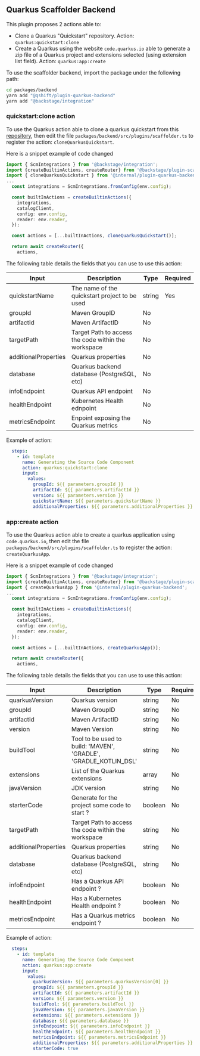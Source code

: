 ## Quarkus Scaffolder Backend

This plugin proposes 2 actions able to:

- Clone a Quarkus "Quickstart" repository. Action: `quarkus:quickstart:clone`
- Create a Quarkus using the website `code.quarkus.io` able to generate a zip file of a Quarkus project and extensions selected (using extension list field). Action: `quarkus:app:create`

To use the scaffolder backend, import the package under the following path:
```bash
cd packages/backend
yarn add "@qshift/plugin-quarkus-backend"
yarn add "@backstage/integration"
```

### quickstart:clone action

To use the Quarkus action able to clone a quarkus quickstart from this [repository](https://github.com/quarkusio/quarkus-quickstarts), then edit the file `packages/backend/src/plugins/scaffolder.ts` to register the action: `cloneQuarkusQuickstart`.

Here is a snippet example of code changed
```typescript
import { ScmIntegrations } from '@backstage/integration';
import {createBuiltinActions, createRouter} from '@backstage/plugin-scaffolder-backend';
import { cloneQuarkusQuickstart } from '@internal/plugin-quarkus-backend';
...
  const integrations = ScmIntegrations.fromConfig(env.config);

  const builtInActions = createBuiltinActions({
    integrations,
    catalogClient,
    config: env.config,
    reader: env.reader,
  });

  const actions = [...builtInActions, cloneQuarkusQuickstart()];

  return await createRouter({
    actions,
```

The following table details the fields that you can use to use this action:

| Input               | Description                                   | Type          | Required |
|---------------------|-----------------------------------------------|---------------|----------|
| quickstartName      | The name of the quickstart project to be used | string        | Yes      |
| groupId             | Maven GroupID                                     | No    |
| artifactId          | Maven ArtifactID                                  | No    |
| targetPath          | Target Path to access the code within the workspace | No    |
| additionalProperties | Quarkus properties                                | No    |
| database            | Quarkus backend database (PostgreSQL, etc)        | No    |
| infoEndpoint        | Quarkus API endpoint                              | No    |
| healthEndpoint      | Kubernetes Health ednpoint                        | No    |
| metricsEndpoint     | Enpoint exposing the Quarkus metrics              | No    |

Example of action:
```yaml
  steps:
    - id: template
      name: Generating the Source Code Component
      action: quarkus:quickstart:clone
      input:
        values:
          groupId: ${{ parameters.groupId }}
          artifactId: ${{ parameters.artifactId }}
          version: ${{ parameters.version }}
          quickstartName: ${{ parameters.quickstartName }}
          additionalProperties: ${{ parameters.additionalProperties }}
```

### app:create action

To use the Quarkus action able to create a quarkus application using `code.quarkus.io`, then edit the file `packages/backend/src/plugins/scaffolder.ts` to register the action: `createQuarkusApp`.

Here is a snippet example of code changed
```typescript
import { ScmIntegrations } from '@backstage/integration';
import {createBuiltinActions, createRouter} from '@backstage/plugin-scaffolder-backend';
import { createQuarkusApp } from '@internal/plugin-quarkus-backend';
...
  const integrations = ScmIntegrations.fromConfig(env.config);

  const builtInActions = createBuiltinActions({
    integrations,
    catalogClient,
    config: env.config,
    reader: env.reader,
  });

  const actions = [...builtInActions, createQuarkusApp()];

  return await createRouter({
    actions,
```
The following table details the fields that you can use to use this action:

| Input                | Description                                                      | Type    | Required |
|----------------------|------------------------------------------------------------------|---------|----------|
| quarkusVersion       | Quarkus version                                                  | string  | No       |
| groupId              | Maven GroupID                                                    | string  | No       |
| artifactId           | Maven ArtifactID                                                 | string  | No       |
| version              | Maven Version                                                    | string  | No       |
| buildTool            | Tool to be used to build: 'MAVEN', 'GRADLE', 'GRADLE_KOTLIN_DSL' | string  | No       |
| extensions           | List of the Quarkus extensions                                   | array   | No       |
| javaVersion          | JDK version                                                      | string  | No       |
| starterCode          | Generate for the project some code to start ?                    | boolean | No       |
| targetPath           | Target Path to access the code within the workspace              | string  | No       |
| additionalProperties | Quarkus properties                                               | string  | No       |
| database             | Quarkus backend database (PostgreSQL, etc)                       | string  | No       |
| infoEndpoint         | Has a Quarkus API endpoint ?                                     | boolean | No       |
| healthEndpoint       | Has a Kubernetes Health endpoint ?                               | boolean | No       |
| metricsEndpoint      | Has a Quarkus metrics endpoint ?                                 | boolean | No       |

Example of action:
```yaml
  steps:
    - id: template
      name: Generating the Source Code Component
      action: quarkus:app:create
      input:
        values:
          quarkusVersion: ${{ parameters.quarkusVersion[0] }}
          groupId: ${{ parameters.groupId }}
          artifactId: ${{ parameters.artifactId }}
          version: ${{ parameters.version }}
          buildTool: ${{ parameters.buildTool }}
          javaVersion: ${{ parameters.javaVersion }}
          extensions: ${{ parameters.extensions }}
          database: ${{ parameters.database }}
          infoEndpoint: ${{ parameters.infoEndpoint }}
          healthEndpoint: ${{ parameters.healthEndpoint }}
          metricsEndpoint: ${{ parameters.metricsEndpoint }}
          additionalProperties: ${{ parameters.additionalProperties }}
          starterCode: true
```


